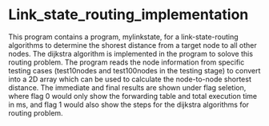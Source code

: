 # Link_state_routing_implementation
This program contains a program, mylinkstate, for a
link-state-routing algorithms to determine the shorest
distance from a target node to all other nodes.  The 
dijkstra algorithm is implemented in the program to solove 
this routing problem.  The program reads the node information
from specific testing cases (test10nodes and test100nodes
in the testing stage) to convert into a 2D array which can
be used to calculate the node-to-node shortest distance.
The immediate and final results are shown under flag seletion,
where flag 0 would only show the forwarding table and total 
execution time in ms, and flag 1 would also show the steps
for the dijkstra algorithms for routing problem.
